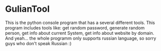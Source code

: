 # GulianTool
This is the python console program that has a several different tools. This program includes tools like: get random password, generate random person, get info about current System, get info about website by domain. And yeah... the whole programm only supports russian language, so sorry guys who don't speak Russian :)
